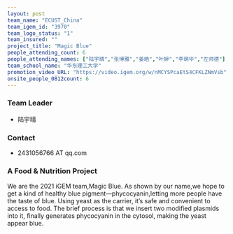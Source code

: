 ```yaml
---
layout: post
team_name: "ECUST_China"
team_igem_id: "3970"
team_logo_status: "1"
team_insured: ""
project_title: "Magic Blue"
people_attending_count: 6
people_attending_names: ["陆宇晴","张博雅","姜皓","叶婷","李萌华","左帅德"]
team_school_name: "华东理工大学"
promotion_video_URL: "https://video.igem.org/w/nMCYSPcaEtS4CFKLZNmVsb"
onsite_people_0812count: 6
---
```



### Team Leader
* 陆宇晴

### Contact
* 2431056766 AT qq.com

### A Food &amp; Nutrition Project

We are the 2021 iGEM team,Magic Blue. As shown by our name,we hope to get a kind of healthy blue pigment—phycocyanin,letting more people have the taste of blue. Using yeast as the carrier, it’s safe and convenient to access to food. The brief process is that we insert two modified plasmids into it, finally generates phycocyanin in the cytosol, making the yeast appear blue.
